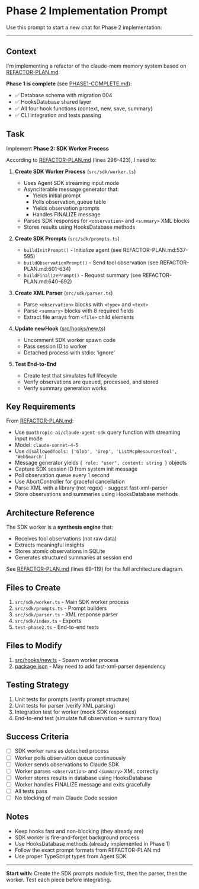 # Phase 2 Implementation Prompt

Use this prompt to start a new chat for Phase 2 implementation:

---

## Context

I'm implementing a refactor of the claude-mem memory system based on [REFACTOR-PLAN.md](REFACTOR-PLAN.md).

**Phase 1 is complete** (see [PHASE1-COMPLETE.md](PHASE1-COMPLETE.md)):
- ✅ Database schema with migration 004
- ✅ HooksDatabase shared layer
- ✅ All four hook functions (context, new, save, summary)
- ✅ CLI integration and tests passing

## Task

Implement **Phase 2: SDK Worker Process**

According to [REFACTOR-PLAN.md](REFACTOR-PLAN.md#2-userpromptsubmit-hook) (lines 296-423), I need to:

1. **Create SDK Worker Process** (`src/sdk/worker.ts`)
   - Uses Agent SDK streaming input mode
   - AsyncIterable message generator that:
     - Yields initial prompt
     - Polls observation_queue table
     - Yields observation prompts
     - Handles FINALIZE message
   - Parses SDK responses for `<observation>` and `<summary>` XML blocks
   - Stores results using HooksDatabase methods

2. **Create SDK Prompts** (`src/sdk/prompts.ts`)
   - `buildInitPrompt()` - Initialize agent (see REFACTOR-PLAN.md:537-595)
   - `buildObservationPrompt()` - Send tool observation (see REFACTOR-PLAN.md:601-634)
   - `buildFinalizePrompt()` - Request summary (see REFACTOR-PLAN.md:640-692)

3. **Create XML Parser** (`src/sdk/parser.ts`)
   - Parse `<observation>` blocks with `<type>` and `<text>`
   - Parse `<summary>` blocks with 8 required fields
   - Extract file arrays from `<file>` child elements

4. **Update newHook** ([src/hooks/new.ts](src/hooks/new.ts:35-42))
   - Uncomment SDK worker spawn code
   - Pass session ID to worker
   - Detached process with stdio: 'ignore'

5. **Test End-to-End**
   - Create test that simulates full lifecycle
   - Verify observations are queued, processed, and stored
   - Verify summary generation works

## Key Requirements

From [REFACTOR-PLAN.md](REFACTOR-PLAN.md):

- Use `@anthropic-ai/claude-agent-sdk` query function with streaming input mode
- Model: `claude-sonnet-4-5`
- Use `disallowedTools: ['Glob', 'Grep', 'ListMcpResourcesTool', 'WebSearch']`
- Message generator yields `{ role: "user", content: string }` objects
- Capture SDK session ID from system init message
- Poll observation queue every 1 second
- Use AbortController for graceful cancellation
- Parse XML with a library (not regex) - suggest fast-xml-parser
- Store observations and summaries using HooksDatabase methods

## Architecture Reference

The SDK worker is a **synthesis engine** that:
- Receives tool observations (not raw data)
- Extracts meaningful insights
- Stores atomic observations in SQLite
- Generates structured summaries at session end

See [REFACTOR-PLAN.md](REFACTOR-PLAN.md#visual-overview) (lines 69-119) for the full architecture diagram.

## Files to Create

1. `src/sdk/worker.ts` - Main SDK worker process
2. `src/sdk/prompts.ts` - Prompt builders
3. `src/sdk/parser.ts` - XML response parser
4. `src/sdk/index.ts` - Exports
5. `test-phase2.ts` - End-to-end tests

## Files to Modify

1. [src/hooks/new.ts](src/hooks/new.ts:35-42) - Spawn worker process
2. [package.json](package.json) - May need to add fast-xml-parser dependency

## Testing Strategy

1. Unit tests for prompts (verify prompt structure)
2. Unit tests for parser (verify XML parsing)
3. Integration test for worker (mock SDK responses)
4. End-to-end test (simulate full observation → summary flow)

## Success Criteria

- [ ] SDK worker runs as detached process
- [ ] Worker polls observation queue continuously
- [ ] Worker sends observations to Claude SDK
- [ ] Worker parses `<observation>` and `<summary>` XML correctly
- [ ] Worker stores results in database using HooksDatabase
- [ ] Worker handles FINALIZE message and exits gracefully
- [ ] All tests pass
- [ ] No blocking of main Claude Code session

## Notes

- Keep hooks fast and non-blocking (they already are)
- SDK worker is fire-and-forget background process
- Use HooksDatabase methods (already implemented in Phase 1)
- Follow the exact prompt formats from REFACTOR-PLAN.md
- Use proper TypeScript types from Agent SDK

---

**Start with:** Create the SDK prompts module first, then the parser, then the worker. Test each piece before integrating.
